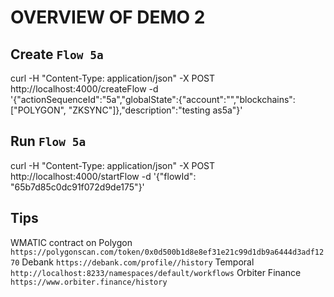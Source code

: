 # OVERVIEW OF DEMO 2

## Create `Flow 5a`

curl -H "Content-Type: application/json" -X POST http://localhost:4000/createFlow -d '{"actionSequenceId":"5a","globalState":{"account":"","blockchains":["POLYGON", "ZKSYNC"]},"description":"testing as5a"}'

## Run `Flow 5a`

curl -H "Content-Type: application/json" -X POST http://localhost:4000/startFlow -d '{"flowId": "65b7d85c0dc91f072d9de175"}'


## Tips

WMATIC contract on Polygon
`https://polygonscan.com/token/0x0d500b1d8e8ef31e21c99d1db9a6444d3adf1270`
Debank
`https://debank.com/profile//history`
Temporal
`http://localhost:8233/namespaces/default/workflows`
Orbiter Finance
`https://www.orbiter.finance/history`